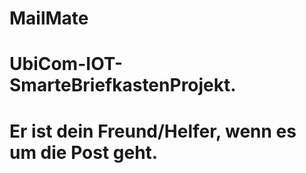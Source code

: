 # MailMate
# UbiCom-IOT-SmarteBriefkastenProjekt.
# Er ist dein Freund/Helfer, wenn es um die Post geht.
